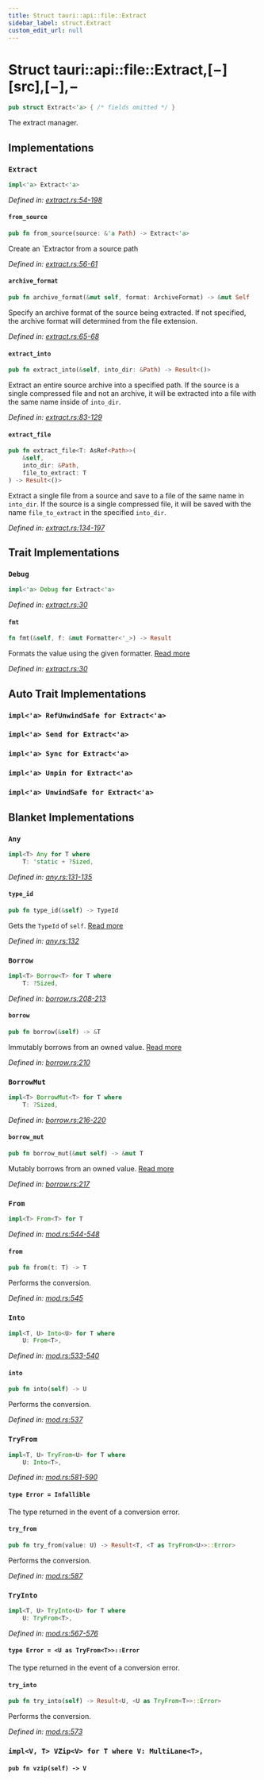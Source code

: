 ```yaml
---
title: Struct tauri::api::file::Extract
sidebar_label: struct.Extract
custom_edit_url: null
---
```


# Struct tauri::api::file::Extract,\[−]\[src],\[−],−

```rs
pub struct Extract<'a> { /* fields omitted */ }
```

The extract manager.

## Implementations

### `Extract`

```rs
impl<'a> Extract<'a>
```

_Defined in: [extract.rs:54-198](https://github.com/tauri-apps/tauri/blob/af634db/core/tauri/src/extract.rs#L54-198)_

#### `from_source`

```rs
pub fn from_source(source: &'a Path) -> Extract<'a>
```

Create an \`Extractor from a source path

_Defined in: [extract.rs:56-61](https://github.com/tauri-apps/tauri/blob/af634db/core/tauri/src/extract.rs#L56-61)_

#### `archive_format`

```rs
pub fn archive_format(&mut self, format: ArchiveFormat) -> &mut Self
```

Specify an archive format of the source being extracted. If not specified, the archive format will determined from the file extension.

_Defined in: [extract.rs:65-68](https://github.com/tauri-apps/tauri/blob/af634db/core/tauri/src/extract.rs#L65-68)_

#### `extract_into`

```rs
pub fn extract_into(&self, into_dir: &Path) -> Result<()>
```

Extract an entire source archive into a specified path. If the source is a single compressed file and not an archive, it will be extracted into a file with the same name inside of `into_dir`.

_Defined in: [extract.rs:83-129](https://github.com/tauri-apps/tauri/blob/af634db/core/tauri/src/extract.rs#L83-129)_

#### `extract_file`

```rs
pub fn extract_file<T: AsRef<Path>>(
    &self, 
    into_dir: &Path, 
    file_to_extract: T
) -> Result<()>
```

Extract a single file from a source and save to a file of the same name in `into_dir`. If the source is a single compressed file, it will be saved with the name `file_to_extract` in the specified `into_dir`.

_Defined in: [extract.rs:134-197](https://github.com/tauri-apps/tauri/blob/af634db/core/tauri/src/extract.rs#L134-197)_

## Trait Implementations

### `Debug`

```rs
impl<'a> Debug for Extract<'a>
```

_Defined in: [extract.rs:30](https://github.com/tauri-apps/tauri/blob/af634db/core/tauri/src/extract.rs#L30)_

#### `fmt`

```rs
fn fmt(&self, f: &mut Formatter<'_>) -> Result
```

Formats the value using the given formatter. [Read more](https://doc.rust-lang.org/nightly/core/fmt/trait.Debug.html#tymethod.fmt)

_Defined in: [extract.rs:30](https://github.com/tauri-apps/tauri/blob/af634db/core/tauri/src/extract.rs#L30)_

## Auto Trait Implementations

### `impl<'a> RefUnwindSafe for Extract<'a>`

### `impl<'a> Send for Extract<'a>`

### `impl<'a> Sync for Extract<'a>`

### `impl<'a> Unpin for Extract<'a>`

### `impl<'a> UnwindSafe for Extract<'a>`

## Blanket Implementations

### `Any`

```rs
impl<T> Any for T where
    T: 'static + ?Sized, 
```

_Defined in: [any.rs:131-135](https://doc.rust-lang.org/nightly/src/core/any.rs.html#131-135)_

#### `type_id`

```rs
pub fn type_id(&self) -> TypeId
```

Gets the `TypeId` of `self`. [Read more](https://doc.rust-lang.org/nightly/core/any/trait.Any.html#tymethod.type_id)

_Defined in: [any.rs:132](https://doc.rust-lang.org/nightly/src/core/any.rs.html#132)_

### `Borrow`

```rs
impl<T> Borrow<T> for T where
    T: ?Sized, 
```

_Defined in: [borrow.rs:208-213](https://doc.rust-lang.org/nightly/src/core/borrow.rs.html#208-213)_

#### `borrow`

```rs
pub fn borrow(&self) -> &T
```

Immutably borrows from an owned value. [Read more](https://doc.rust-lang.org/nightly/core/borrow/trait.Borrow.html#tymethod.borrow)

_Defined in: [borrow.rs:210](https://doc.rust-lang.org/nightly/src/core/borrow.rs.html#210)_

### `BorrowMut`

```rs
impl<T> BorrowMut<T> for T where
    T: ?Sized, 
```

_Defined in: [borrow.rs:216-220](https://doc.rust-lang.org/nightly/src/core/borrow.rs.html#216-220)_

#### `borrow_mut`

```rs
pub fn borrow_mut(&mut self) -> &mut T
```

Mutably borrows from an owned value. [Read more](https://doc.rust-lang.org/nightly/core/borrow/trait.BorrowMut.html#tymethod.borrow_mut)

_Defined in: [borrow.rs:217](https://doc.rust-lang.org/nightly/src/core/borrow.rs.html#217)_

### `From`

```rs
impl<T> From<T> for T
```

_Defined in: [mod.rs:544-548](https://doc.rust-lang.org/nightly/src/core/convert/mod.rs.html#544-548)_

#### `from`

```rs
pub fn from(t: T) -> T
```

Performs the conversion.

_Defined in: [mod.rs:545](https://doc.rust-lang.org/nightly/src/core/convert/mod.rs.html#545)_

### `Into`

```rs
impl<T, U> Into<U> for T where
    U: From<T>, 
```

_Defined in: [mod.rs:533-540](https://doc.rust-lang.org/nightly/src/core/convert/mod.rs.html#533-540)_

#### `into`

```rs
pub fn into(self) -> U
```

Performs the conversion.

_Defined in: [mod.rs:537](https://doc.rust-lang.org/nightly/src/core/convert/mod.rs.html#537)_

### `TryFrom`

```rs
impl<T, U> TryFrom<U> for T where
    U: Into<T>, 
```

_Defined in: [mod.rs:581-590](https://doc.rust-lang.org/nightly/src/core/convert/mod.rs.html#581-590)_

#### `type Error = Infallible`

The type returned in the event of a conversion error.

#### `try_from`

```rs
pub fn try_from(value: U) -> Result<T, <T as TryFrom<U>>::Error>
```

Performs the conversion.

_Defined in: [mod.rs:587](https://doc.rust-lang.org/nightly/src/core/convert/mod.rs.html#587)_

### `TryInto`

```rs
impl<T, U> TryInto<U> for T where
    U: TryFrom<T>, 
```

_Defined in: [mod.rs:567-576](https://doc.rust-lang.org/nightly/src/core/convert/mod.rs.html#567-576)_

#### `type Error = <U as TryFrom<T>>::Error`

The type returned in the event of a conversion error.

#### `try_into`

```rs
pub fn try_into(self) -> Result<U, <U as TryFrom<T>>::Error>
```

Performs the conversion.

_Defined in: [mod.rs:573](https://doc.rust-lang.org/nightly/src/core/convert/mod.rs.html#573)_

### `impl<V, T> VZip<V> for T where V: MultiLane<T>,`

#### `pub fn vzip(self) -> V`
